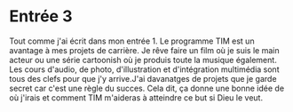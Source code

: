 # Entrée 3
Tout comme j'ai écrit dans mon entrée 1. Le programme TIM est un avantage à mes projets de carrière. Je rêve faire un film où je suis le main acteur ou une série cartoonish où je produis toute la musique également. Les cours d'audio, de photo, d'illustration et d'intégration multimédia sont tous des clefs pour que j'y arrive.J'ai davanatges de projets que je garde secret car c'est une règle du succes. Cela dit, ça donne une bonne idée de où j'irais et comment TIM m'aideras à atteindre ce but si Dieu le veut.
